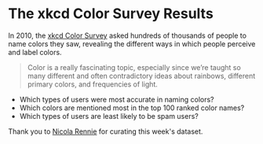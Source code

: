 # The xkcd Color Survey Results

In 2010, the [xkcd Color Survey](https://blog.xkcd.com/2010/05/03/color-survey-results/) asked hundreds of thousands of people to name colors they saw, revealing the different ways in which people perceive and label colors.

> Color is a really fascinating topic, especially since we’re taught so many 
> different and often contradictory ideas about rainbows, different primary 
> colors, and frequencies of light.

* Which types of users were most accurate in naming colors?
* Which colors are mentioned most in the top 100 ranked color names?
* Which types of users are least likely to be spam users?

Thank you to [Nicola Rennie](https://github.com/nrennie) for curating this week's dataset.
